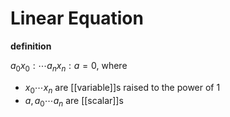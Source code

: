 # Linear Equation

**definition**

$a_0x_0 : \cdots a_nx_n : a = 0$, where

- $x_0 \cdots x_n$ are [[variable]]s raised to the power of $1$
- $a, a_0 \cdots a_n$ are [[scalar]]s
